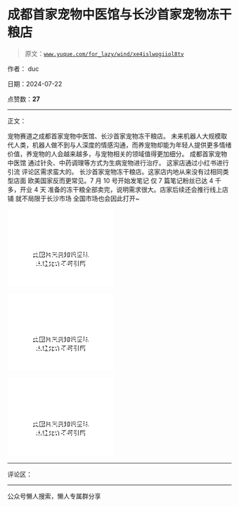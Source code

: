 # 成都首家宠物中医馆与长沙首家宠物冻干粮店

> 原文：[`www.yuque.com/for_lazy/wind/xe4islwogiiol8tv`](https://www.yuque.com/for_lazy/wind/xe4islwogiiol8tv)

作者： duc

日期：2024-07-22

点赞数：**27**

* * *

正文：

宠物赛道之成都首家宠物中医馆、长沙首家宠物冻干粮店。
未来机器人大规模取代人类，机器人做不到与人深度的情感沟通，而养宠物却能为年轻人提供更多情绪价值，养宠物的人会越来越多，与宠物相关的领域值得更加细分。
成都首家宠物中医馆 通过针灸、中药调理等方式为生病宠物进行治疗。 这家店通过小红书进行引流 评论区需求蛮大的。
长沙首家宠物冻干粮店。这家店内地从来没有过相同类型店面 欧美国家反而更常见。7 月 10 号开始发笔记 仅 7 篇笔记粉丝已达 4 千多，开业 4 天
准备的冻干粮全部卖完，说明需求很大。店家后续还会推行线上店铺 就不局限于长沙市场 全国市场也会因此打开~

![](img/b018fe9fb209337397081928f9abda57.png "None")

![](img/0baf0873df8e0953e968891eece7fe33.png "None")

![](img/bb1d09bfaabd7bf8ef2de1768d46af57.png "None")

* * *

评论区：

* * *

公众号懒人搜索，懒人专属群分享